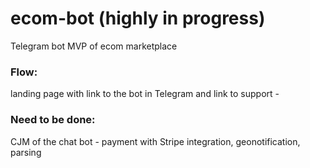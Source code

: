 # ecom-bot (highly in progress)
Telegram bot MVP of ecom marketplace

### Flow: 
landing page with link to the bot in Telegram and link to support - 

### Need to be done: 
CJM of the chat bot - payment with Stripe integration, geonotification, parsing
